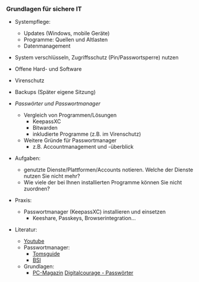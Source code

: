 ### Grundlagen für sichere IT

* Systempflege:
  
  * Updates (Windows, mobile Geräte)
  * Programme: Quellen und Altlasten
  * Datenmanagement

* System verschlüsseln, Zugriffsschutz (Pin/Passwortsperre) nutzen

* Offene Hard- und Software

* Virenschutz

* Backups (Später eigene Sitzung)

* *Passwörter und Passwortmanager*
  
  * Vergleich von Programmen/Lösungen
    * KeepassXC
    * Bitwarden
    * inkludierte Programme (z.B. im Virenschutz)
  * Weitere Gründe für Passwortmanager
    * z.B. Accountmanagement und -überblick 


* Aufgaben:
  
  * genutzte Dienste/Plattformen/Accounts notieren. Welche der Dienste nutzen Sie nicht mehr?
  * Wie viele der bei Ihnen installierten Programme können Sie nicht zuordnen?

* Praxis:
  
  * Passwortmanager (KeepassXC) installieren und einsetzen
    * Keeshare, Passkeys, Browserintegration...

* Literatur:
  
  * [Youtube](https://www.youtube.com/watch?v=jtFc6B5lmIM)
  * Passwortmanager: 
    * [Tomsguide](https://www.tomsguide.com/us/best-password-managers,review-3785.html)
    * [BSI](https://www.bsi.bund.de/DE/Themen/Verbraucherinnen-und-Verbraucher/Informationen-und-Empfehlungen/Cyber-Sicherheitsempfehlungen/Accountschutz/Sichere-Passwoerter-erstellen/Passwort-Manager/passwort-manager_node.html)
  * Grundlagen: 
    * [PC-Magazin](https://www.pc-magazin.de/ratgeber/pc-sicherheit-goldene-regeln-tipps-3196621.html)
    [Digitalcourage - Passwörter](https://digitalcourage.de/digitale-selbstverteidigung/sicherheit-beginnt-mit-starken-passwoertern)
